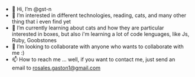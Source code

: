 - 👋 Hi, I’m @gst-n
- 👀 I’m interested in different technologies, reading, cats, and many other thing that i even find yet
- 🌱 I’m currently learning about cats and how they are particular interested in boxes, but also i'm learning a lot of code lenguages, like Js, Ruby, Goobstones
- 💞️ I’m looking to collaborate with anyone who wants to collaborate with me :)
- 📫 How to reach me ... well, if you want to contact me, just send an email to rosales.gaston1@gmail.com

<!---
gst-n/gst-n is a ✨ special ✨ repository because its `README.md` (this file) appears on your GitHub profile.
You can click the Preview link to take a look at your changes.
--->
